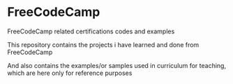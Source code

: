 # FreeCodeCamp
FreeCodeCamp related certifications codes and examples


This repository contains the projects i have learned and done from FreeCodeCamp 

And also contains the examples/or samples used in curriculum for teaching, which are here only for reference purposes

